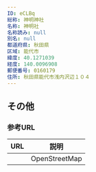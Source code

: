 ```yaml
---
ID: eCLBq
総称: 神明神社
名称: 神明社
名称読み: null
別名: null
都道府県: 秋田県
区域: 能代市
緯度: 40.1271039
経度: 140.0096908
郵便番号: 0160179
住所: 秋田県能代市浅内沢辺１０４
---
```


## その他

### 参考URL

| URL | 説明          |
| --- | ------------- |
|     | OpenStreetMap |
